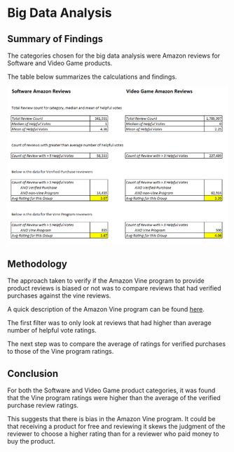 # Big Data Analysis

## Summary of Findings

The categories chosen for the big data analysis were Amazon reviews for Software and Video Game products.  

The table below summarizes the calculations and findings.  

![summary table](../Images/summary_table.png)

## Methodology

The approach taken to verify if the Amazon Vine program to provide product reviews is biased or not was to compare reviews that had verified purchases against the vine reviews.  

A quick description of the Amazon Vine program can be found [here](https://www.amazon.com/vine/about?ie=UTF8).  

The first filter was to only look at reviews that had higher than average number of helpful vote ratings.  

The next step was to compare the average of ratings for verified purchases to those of the Vine program ratings.  

## Conclusion

For both the Software and Video Game product categories, it was found that the Vine program ratings were higher than the average of the verified purchase review ratings.  

This suggests that there is bias in the Amazon Vine program. It could be that receiving a product for free and reviewing it skews the judgment of the reviewer to choose a higher rating than for a reviewer who paid money to buy the product.